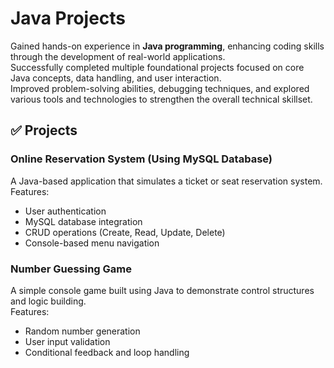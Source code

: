 # Java Projects

Gained hands-on experience in **Java programming**, enhancing coding skills through the development of real-world applications.  
Successfully completed multiple foundational projects focused on core Java concepts, data handling, and user interaction.  
Improved problem-solving abilities, debugging techniques, and explored various tools and technologies to strengthen the overall technical skillset.

## ✅ Projects

### Online Reservation System (Using MySQL Database)
A Java-based application that simulates a ticket or seat reservation system.  
Features:
- User authentication
- MySQL database integration
- CRUD operations (Create, Read, Update, Delete)
- Console-based menu navigation

### Number Guessing Game
A simple console game built using Java to demonstrate control structures and logic building.  
Features:
- Random number generation
- User input validation
- Conditional feedback and loop handling
